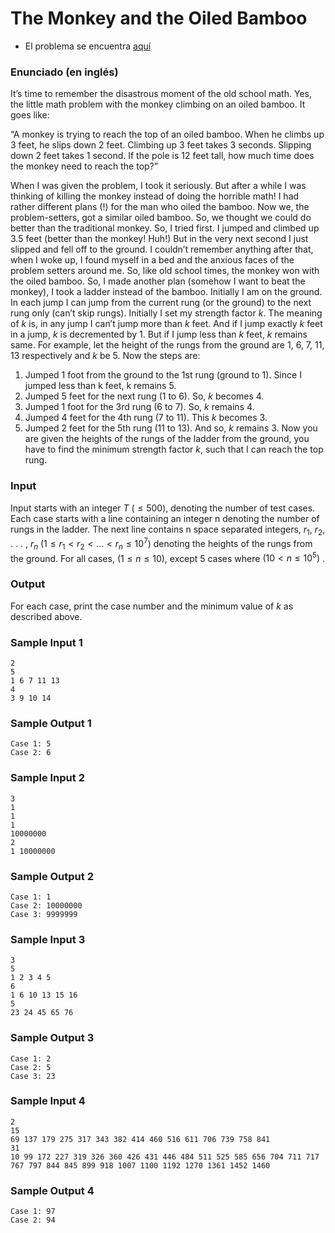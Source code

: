 # The Monkey and the Oiled Bamboo

- El problema se encuentra [aquí](https://onlinejudge.org/index.php?option=com_onlinejudge&Itemid=8&page=show_problem&problem=3183)

### Enunciado (en inglés)

It’s time to remember the disastrous moment of the old school math. Yes, the little math problem with
the monkey climbing on an oiled bamboo. It goes like:

“A monkey is trying to reach the top of an oiled bamboo. When he climbs up 3 feet, he
slips down 2 feet. Climbing up 3 feet takes 3 seconds. Slipping down 2 feet takes 1 second.
If the pole is 12 feet tall, how much time does the monkey need to reach the top?”

When I was given the problem, I took it seriously.
But after a while I was thinking of killing the monkey instead of doing the horrible math! I had rather
different plans (!) for the man who oiled the bamboo.
Now we, the problem-setters, got a similar oiled
bamboo. So, we thought we could do better than the
traditional monkey. So, I tried first. I jumped and
climbed up 3.5 feet (better than the monkey! Huh!)
But in the very next second I just slipped and fell off to
the ground. I couldn’t remember anything after that,
when I woke up, I found myself in a bed and the anxious faces of the problem setters around me. So, like old
school times, the monkey won with the oiled bamboo.
So, I made another plan (somehow I want to beat
the monkey), I took a ladder instead of the bamboo.
Initially I am on the ground. In each jump I can jump from the current rung (or the ground) to the
next rung only (can’t skip rungs). Initially I set my strength factor $k$. The meaning of $k$ is, in any
jump I can’t jump more than $k$ feet. And if I jump exactly $k$ feet in a jump, $k$ is decremented by 1.
But if I jump less than $k$ feet, $k$ remains same.
For example, let the height of the rungs from the ground are $1$, $6$, $7$, $11$, $13$ respectively and $k$ be 5.
Now the steps are:

1. Jumped 1 foot from the ground to the 1st rung (ground to 1). Since I jumped less than k feet, k
   remains 5.
2. Jumped 5 feet for the next rung (1 to 6). So, $k$ becomes 4.
3. Jumped 1 foot for the 3rd rung (6 to 7). So, $k$ remains 4.
4. Jumped 4 feet for the 4th rung (7 to 11). This $k$ becomes 3.
5. Jumped 2 feet for the 5th rung (11 to 13). And so, $k$ remains 3.
   Now you are given the heights of the rungs of the ladder from the ground, you have to find the
   minimum strength factor $k$, such that I can reach the top rung.

### Input

Input starts with an integer $T$ $(≤ 500)$, denoting the number of test cases.
Each case starts with a line containing an integer n denoting the number of rungs in the ladder. The
next line contains n space separated integers, $r_1$, $r_2$, . . . , $r_n$ $(1 \leq r_1 < r_2 < . . . < r_n \leq 10^{7})$ denoting
the heights of the rungs from the ground.
For all cases, $(1 \leq n \leq 10)$, except 5 cases where $(10 < n \leq 10^{5})$
.

### Output

For each case, print the case number and the minimum value of $k$ as described above.

### **Sample Input 1**

```
2
5
1 6 7 11 13
4
3 9 10 14
```

### **Sample Output 1**

```
Case 1: 5
Case 2: 6
```

### **Sample Input 2**

```
3
1
1
1
10000000
2
1 10000000
```

### **Sample Output 2**

```
Case 1: 1
Case 2: 10000000
Case 3: 9999999
```

### **Sample Input 3**

```
3
5
1 2 3 4 5
6
1 6 10 13 15 16
5
23 24 45 65 76
```

### **Sample Output 3**

```
Case 1: 2
Case 2: 5
Case 3: 23
```

### **Sample Input 4**

```
2
15
69 137 179 275 317 343 382 414 460 516 611 706 739 758 841
31
10 99 172 227 319 326 360 426 431 446 484 511 525 585 656 704 711 717 767 797 844 845 899 918 1007 1100 1192 1270 1361 1452 1460
```

### **Sample Output 4**

```
Case 1: 97
Case 2: 94
```
